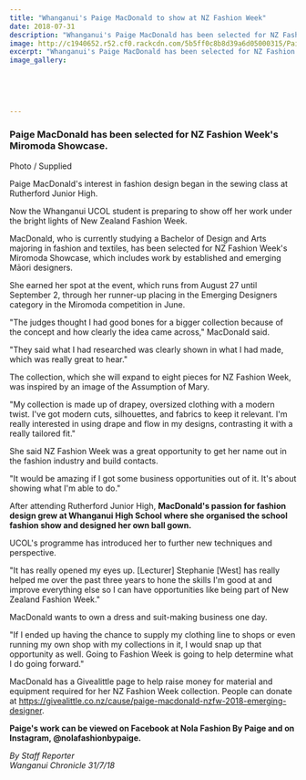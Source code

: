 ```yaml
---
title: "Whanganui's Paige MacDonald to show at NZ Fashion Week"
date: 2018-07-31
description: "Whanganui's Paige MacDonald has been selected for NZ Fashion Week's Miromoda Showcase..."
image: http://c1940652.r52.cf0.rackcdn.com/5b5ff0c8b8d39a6d05000315/Paige-MacDonald-cron-31-july.gif
excerpt: "Whanganui's Paige MacDonald has been selected for NZ Fashion Week's Miromoda Showcase."
image_gallery:
    
    
    
    
    
---
```


<h3><span>Paige MacDonald has been selected for NZ Fashion Week's Miromoda Showcase. </span></h3>
<p><span>Photo / Supplied</span></p>
<p class="element element-paragraph">Paige MacDonald's interest in fashion design began in the sewing class at Rutherford Junior High.</p>
<p class="element element-paragraph">Now the Whanganui UCOL student is preparing to show off her work under the bright lights of New Zealand Fashion Week.</p>
<p class="element element-paragraph">MacDonald, who is currently studying a Bachelor of Design and Arts majoring in fashion and textiles, has been selected for NZ Fashion Week's Miromoda Showcase, which includes work by established and emerging Māori designers.</p>
<p class="element element-paragraph">She earned her spot at the event, which runs from August 27 until September 2, through her runner-up placing in the Emerging Designers category in the Miromoda competition in June.</p>
<p class="element element-paragraph">"The judges thought I had good bones for a bigger collection because of the concept and how clearly the idea came across," MacDonald said.</p>
<p class="element element-paragraph">"They said what I had researched was clearly shown in what I had made, which was really great to hear."</p>
<p class="element element-paragraph">The collection, which she will expand to eight pieces for NZ Fashion Week, was inspired by an image of the Assumption of Mary.</p>
<p class="element element-paragraph">"My collection is made up of drapey, oversized clothing with a modern twist. I've got modern cuts, silhouettes, and fabrics to keep it relevant. I'm really interested in using drape and flow in my designs, contrasting it with a really tailored fit."</p>
<p class="element element-paragraph">She said NZ Fashion Week was a great opportunity to get her name out in the fashion industry and build contacts.</p>
<p class="element element-paragraph">"It would be amazing if I got some business opportunities out of it. It's about showing what I'm able to do."</p>
<p class="element element-paragraph">After attending Rutherford Junior High, <strong>MacDonald's passion for fashion design grew at Whanganui High School where she organised the school fashion show and designed her own ball gown.</strong></p>
<p class="element element-paragraph">UCOL's programme has introduced her to further new techniques and perspective.</p>
<p class="element element-paragraph">"It has really opened my eyes up. [Lecturer] Stephanie [West] has really helped me over the past three years to hone the skills I'm good at and improve everything else so I can have opportunities like being part of New Zealand Fashion Week."</p>
<p class="element element-paragraph">MacDonald wants to own a dress and suit-making business one day.</p>
<p class="element element-paragraph">"If I ended up having the chance to supply my clothing line to shops or even running my own shop with my collections in it, I would snap up that opportunity as well. Going to Fashion Week is going to help determine what I do going forward."</p>
<p class="element element-paragraph">MacDonald has a Givealittle page to help raise money for material and equipment required for her NZ Fashion Week collection. People can donate at&nbsp;<a href="https://www.nzherald.co.nz/wanganui-chronicle/news/false" target="_blank">https://givealittle.co.nz/cause/paige-macdonald-nzfw-2018-emerging-designer</a>.</p>
<p class="element element-paragraph"><strong>Paige's work can be viewed on Facebook at Nola Fashion By Paige and on Instagram, @nolafashionbypaige.</strong></p>
<p><em>By Staff Reporter<br />Wanganui Chronicle 31/7/18</em></p>

